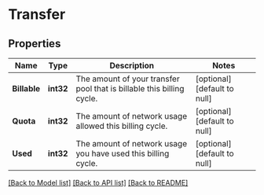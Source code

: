 # Transfer

## Properties
Name | Type | Description | Notes
------------ | ------------- | ------------- | -------------
**Billable** | **int32** | The amount of your transfer pool that is billable this billing cycle.  | [optional] [default to null]
**Quota** | **int32** | The amount of network usage allowed this billing cycle.  | [optional] [default to null]
**Used** | **int32** | The amount of network usage you have used this billing cycle.  | [optional] [default to null]

[[Back to Model list]](../README.md#documentation-for-models) [[Back to API list]](../README.md#documentation-for-api-endpoints) [[Back to README]](../README.md)

